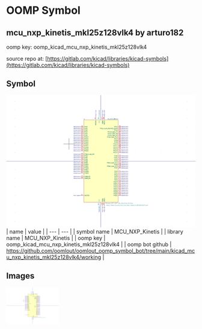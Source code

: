 # OOMP Symbol  
## mcu_nxp_kinetis_mkl25z128vlk4  by arturo182  
  
oomp key: oomp_kicad_mcu_nxp_kinetis_mkl25z128vlk4  
  
source repo at: [https://gitlab.com/kicad/libraries/kicad-symbols](https://gitlab.com/kicad/libraries/kicad-symbols)  
## Symbol  
  
[![working.png](working_600.png)](working.png)  
| name | value | 
| --- | --- | 
| symbol name | MCU_NXP_Kinetis | 
| library name | MCU_NXP_Kinetis | 
| oomp key | oomp_kicad_mcu_nxp_kinetis_mkl25z128vlk4 | 
| oomp bot github | https://github.com/oomlout/oomlout_oomp_symbol_bot/tree/main/kicad_mcu_nxp_kinetis_mkl25z128vlk4/working | 
## Images  
  
[![working.png](working_140.png)](working.png)  
